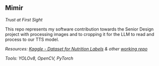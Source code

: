 ## Mimir
*Trust at First Sight*

This repo represents my software contribution towards the Senior Design project with processing images and to cropping it for the LLM to read and process to our TTS model.

*Resources: [Kaggle - Dataset for Nutrition Labels](https://www.kaggle.com/datasets/shensivam/nutritional-facts-from-food-label/data) & other [working repo](https://github.com/HoujieXiong/EC463_Mimir/tree/main)*

*Tools: YOLOv8, OpenCV, PyTorch*
